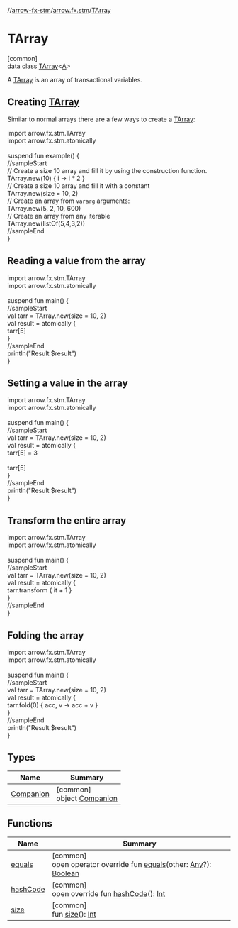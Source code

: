 //[arrow-fx-stm](../../../index.md)/[arrow.fx.stm](../index.md)/[TArray](index.md)

# TArray

[common]\
data class [TArray](index.md)&lt;[A](index.md)&gt;

A [TArray](index.md) is an array of transactional variables.

##  Creating [TArray](index.md)

Similar to normal arrays there are a few ways to create a [TArray](index.md):

import arrow.fx.stm.TArray\
import arrow.fx.stm.atomically\
\
suspend fun example() {\
  //sampleStart\
  // Create a size 10 array and fill it by using the construction function.\
  TArray.new(10) { i -&gt; i * 2 }\
  // Create a size 10 array and fill it with a constant\
  TArray.new(size = 10, 2)\
  // Create an array from `vararg` arguments:\
  TArray.new(5, 2, 10, 600)\
  // Create an array from any iterable\
  TArray.new(listOf(5,4,3,2))\
  //sampleEnd\
}<!--- KNIT example-tarray-01.kt -->

##  Reading a value from the array

import arrow.fx.stm.TArray\
import arrow.fx.stm.atomically\
\
suspend fun main() {\
  //sampleStart\
  val tarr = TArray.new(size = 10, 2)\
  val result = atomically {\
    tarr[5]\
  }\
  //sampleEnd\
  println("Result $result")\
}<!--- KNIT example-tarray-02.kt -->

##  Setting a value in the array

import arrow.fx.stm.TArray\
import arrow.fx.stm.atomically\
\
suspend fun main() {\
  //sampleStart\
  val tarr = TArray.new(size = 10, 2)\
  val result = atomically {\
    tarr[5] = 3\
\
    tarr[5]\
  }\
  //sampleEnd\
  println("Result $result")\
}<!--- KNIT example-tarray-03.kt -->

##  Transform the entire array

import arrow.fx.stm.TArray\
import arrow.fx.stm.atomically\
\
suspend fun main() {\
  //sampleStart\
  val tarr = TArray.new(size = 10, 2)\
  val result = atomically {\
    tarr.transform { it + 1 }\
  }\
  //sampleEnd\
}<!--- KNIT example-tarray-04.kt -->

##  Folding the array

import arrow.fx.stm.TArray\
import arrow.fx.stm.atomically\
\
suspend fun main() {\
  //sampleStart\
  val tarr = TArray.new(size = 10, 2)\
  val result = atomically {\
    tarr.fold(0) { acc, v -&gt; acc + v }\
  }\
  //sampleEnd\
  println("Result $result")\
}<!--- KNIT example-tarray-05.kt -->

## Types

| Name | Summary |
|---|---|
| [Companion](-companion/index.md) | [common]<br>object [Companion](-companion/index.md) |

## Functions

| Name | Summary |
|---|---|
| [equals](equals.md) | [common]<br>open operator override fun [equals](equals.md)(other: [Any](https://kotlinlang.org/api/latest/jvm/stdlib/kotlin/-any/index.html)?): [Boolean](https://kotlinlang.org/api/latest/jvm/stdlib/kotlin/-boolean/index.html) |
| [hashCode](hash-code.md) | [common]<br>open override fun [hashCode](hash-code.md)(): [Int](https://kotlinlang.org/api/latest/jvm/stdlib/kotlin/-int/index.html) |
| [size](size.md) | [common]<br>fun [size](size.md)(): [Int](https://kotlinlang.org/api/latest/jvm/stdlib/kotlin/-int/index.html) |
